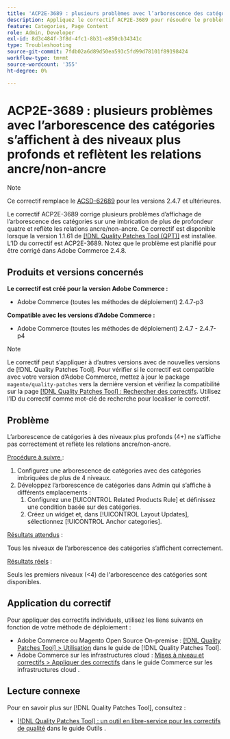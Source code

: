 ```yaml
---
title: 'ACP2E-3689 : plusieurs problèmes avec l’arborescence des catégories s’affichent à des niveaux plus profonds et reflètent les relations ancre/non-ancre'
description: Appliquez le correctif ACP2E-3689 pour résoudre le problème d’Adobe Commerce avec un affichage de l’arborescence des catégories sur plus de quatre profondeurs d’imbrication et reflétant les relations ancre/non-ancre.
feature: Categories, Page Content
role: Admin, Developer
exl-id: 8d3c484f-3f8d-4fc1-8b31-e850cb34341c
type: Troubleshooting
source-git-commit: 7fdb02a6d89d50ea593c5fd99d78101f89198424
workflow-type: tm+mt
source-wordcount: '355'
ht-degree: 0%

---
```


# ACP2E-3689 : plusieurs problèmes avec l’arborescence des catégories s’affichent à des niveaux plus profonds et reflètent les relations ancre/non-ancre

>[!NOTE]
>
>Ce correctif remplace le [ACSD-62689](/help/tools/quality-patches-tool/patches-available-in-qpt/v1-1-57/acsd-62689-customer-add-categories-issue-related-product-rules-and-widgets.md) pour les versions 2.4.7 et ultérieures.

Le correctif ACP2E-3689 corrige plusieurs problèmes d’affichage de l’arborescence des catégories sur une imbrication de plus de profondeur quatre et reflète les relations ancre/non-ancre. Ce correctif est disponible lorsque la version 1.1.61 de [[!DNL Quality Patches Tool (QPT)]](/help/tools/quality-patches-tool/quality-patches-tool-to-self-serve-quality-patches.md) est installée. L’ID du correctif est ACP2E-3689. Notez que le problème est planifié pour être corrigé dans Adobe Commerce 2.4.8.

## Produits et versions concernés

**Le correctif est créé pour la version Adobe Commerce :**

* Adobe Commerce (toutes les méthodes de déploiement) 2.4.7-p3

**Compatible avec les versions d’Adobe Commerce :**

* Adobe Commerce (toutes les méthodes de déploiement) 2.4.7 - 2.4.7-p4

>[!NOTE]
>
>Le correctif peut s’appliquer à d’autres versions avec de nouvelles versions de [!DNL Quality Patches Tool]. Pour vérifier si le correctif est compatible avec votre version d’Adobe Commerce, mettez à jour le package `magento/quality-patches` vers la dernière version et vérifiez la compatibilité sur la page [[!DNL Quality Patches Tool] : Rechercher des correctifs](https://experienceleague.adobe.com/tools/commerce-quality-patches/index.html?lang=fr). Utilisez l’ID du correctif comme mot-clé de recherche pour localiser le correctif.

## Problème

L’arborescence de catégories à des niveaux plus profonds (4+) ne s’affiche pas correctement et reflète les relations ancre/non-ancre.

<u>Procédure à suivre </u> :

1. Configurez une arborescence de catégories avec des catégories imbriquées de plus de 4 niveaux.
1. Développez l’arborescence de catégories dans Admin qui s’affiche à différents emplacements :
   1. Configurez une [!UICONTROL Related Products Rule] et définissez une condition basée sur des catégories.
   1. Créez un widget et, dans [!UICONTROL Layout Updates], sélectionnez [!UICONTROL Anchor categories].

<u>Résultats attendus</u> :

Tous les niveaux de l’arborescence des catégories s’affichent correctement.

<u>Résultats réels</u> :

Seuls les premiers niveaux (&lt;4) de l&#39;arborescence des catégories sont disponibles.

## Application du correctif

Pour appliquer des correctifs individuels, utilisez les liens suivants en fonction de votre méthode de déploiement :

* Adobe Commerce ou Magento Open Source On-premise : [[!DNL Quality Patches Tool] > Utilisation](/help/tools/quality-patches-tool/usage.md) dans le guide de [!DNL Quality Patches Tool].
* Adobe Commerce sur les infrastructures cloud : [Mises à niveau et correctifs > Appliquer des correctifs](https://experienceleague.adobe.com/docs/commerce-cloud-service/user-guide/develop/upgrade/apply-patches.html?lang=fr) dans le guide Commerce sur les infrastructures cloud .

## Lecture connexe

Pour en savoir plus sur [!DNL Quality Patches Tool], consultez :

* [[!DNL Quality Patches Tool] : un outil en libre-service pour les correctifs de qualité](/help/tools/quality-patches-tool/quality-patches-tool-to-self-serve-quality-patches.md) dans le guide Outils .
